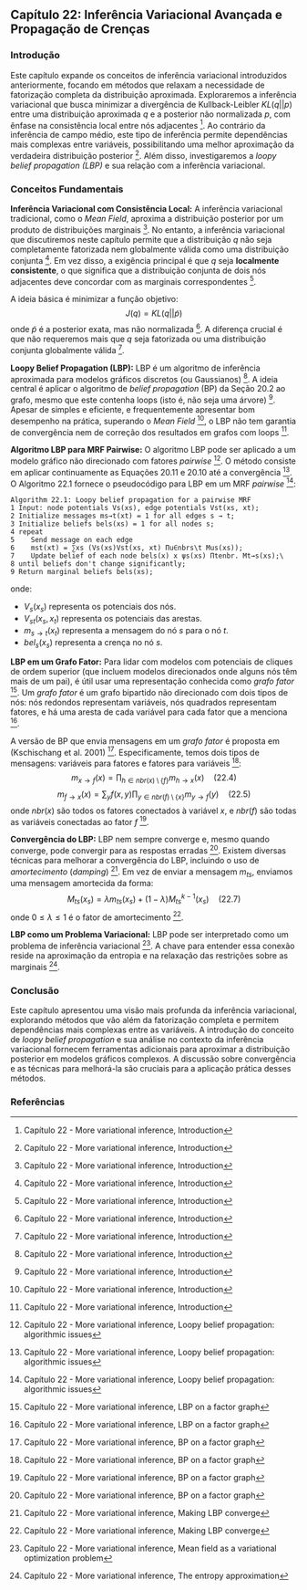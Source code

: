 ## Capítulo 22: Inferência Variacional Avançada e Propagação de Crenças

### Introdução

Este capítulo expande os conceitos de inferência variacional introduzidos anteriormente, focando em métodos que relaxam a necessidade de fatorização completa da distribuição aproximada. Exploraremos a inferência variacional que busca minimizar a divergência de Kullback-Leibler $KL(q||p)$ entre uma distribuição aproximada $q$ e a posterior não normalizada $p$, com ênfase na consistência local entre nós adjacentes [^1]. Ao contrário da inferência de campo médio, este tipo de inferência permite dependências mais complexas entre variáveis, possibilitando uma melhor aproximação da verdadeira distribuição posterior [^1]. Além disso, investigaremos a *loopy belief propagation (LBP)* e sua relação com a inferência variacional.

### Conceitos Fundamentais

**Inferência Variacional com Consistência Local:** A inferência variacional tradicional, como o *Mean Field*, aproxima a distribuição posterior por um produto de distribuições marginais [^1]. No entanto, a inferência variacional que discutiremos neste capítulo permite que a distribuição $q$ não seja completamente fatorizada nem globalmente válida como uma distribuição conjunta [^1]. Em vez disso, a exigência principal é que $q$ seja **localmente consistente**, o que significa que a distribuição conjunta de dois nós adjacentes deve concordar com as marginais correspondentes [^1].

A ideia básica é minimizar a função objetivo:
$$J(q) = KL(q || \tilde{p})$$
onde $\tilde{p}$ é a posterior exata, mas não normalizada [^1]. A diferença crucial é que não requeremos mais que $q$ seja fatorizada ou uma distribuição conjunta globalmente válida [^1].

**Loopy Belief Propagation (LBP):** LBP é um algoritmo de inferência aproximada para modelos gráficos discretos (ou Gaussianos) [^1]. A ideia central é aplicar o algoritmo de *belief propagation* (BP) da Seção 20.2 ao grafo, mesmo que este contenha loops (isto é, não seja uma árvore) [^1]. Apesar de simples e eficiente, e frequentemente apresentar bom desempenho na prática, superando o *Mean Field* [^1], o LBP não tem garantia de convergência nem de correção dos resultados em grafos com loops [^1].

**Algoritmo LBP para MRF Pairwise:** O algoritmo LBP pode ser aplicado a um modelo gráfico não direcionado com fatores *pairwise* [^2]. O método consiste em aplicar continuamente as Equações 20.11 e 20.10 até a convergência [^2]. O Algoritmo 22.1 fornece o pseudocódigo para LBP em um MRF *pairwise* [^2]:

```
Algorithm 22.1: Loopy belief propagation for a pairwise MRF
1 Input: node potentials Vs(xs), edge potentials Vst(xs, xt);
2 Initialize messages ms→t(xt) = 1 for all edges s → t;
3 Initialize beliefs bels(xs) = 1 for all nodes s;
4 repeat
5    Send message on each edge
6    mst(xt) = ∑xs (Vs(xs)Vst(xs, xt) Пu∈nbrs\t Mus(xs));
7    Update belief of each node bels(x) x ψs(xs) Пtenbr. Mt→s(xs);\
8 until beliefs don't change significantly;
9 Return marginal beliefs bels(xs);
```
onde:
*   $V_s(x_s)$ representa os potenciais dos nós.
*   $V_{st}(x_s, x_t)$ representa os potenciais das arestas.
*   $m_{s \rightarrow t}(x_t)$ representa a mensagem do nó $s$ para o nó $t$.
*   $bel_s(x_s)$ representa a crença no nó $s$.

**LBP em um Grafo Fator:** Para lidar com modelos com potenciais de cliques de ordem superior (que incluem modelos direcionados onde alguns nós têm mais de um pai), é útil usar uma representação conhecida como *grafo fator* [^3]. Um *grafo fator* é um grafo bipartido não direcionado com dois tipos de nós: nós redondos representam variáveis, nós quadrados representam fatores, e há uma aresta de cada variável para cada fator que a menciona [^3].

A versão de BP que envia mensagens em um *grafo fator* é proposta em (Kschischang et al. 2001) [^5]. Especificamente, temos dois tipos de mensagens: variáveis para fatores e fatores para variáveis [^5]:
$$m_{x \rightarrow f}(x) = \prod_{h \in nbr(x) \setminus \{f\}} m_{h \rightarrow x}(x) \quad (22.4)$$
$$m_{f \rightarrow x}(x) = \sum_{y} f(x,y) \prod_{y \in nbr(f) \setminus \{x\}} m_{y \rightarrow f}(y) \quad (22.5)$$
onde $nbr(x)$ são todos os fatores conectados à variável $x$, e $nbr(f)$ são todas as variáveis conectadas ao fator $f$ [^5].

**Convergência do LBP:** LBP nem sempre converge e, mesmo quando converge, pode convergir para as respostas erradas [^5]. Existem diversas técnicas para melhorar a convergência do LBP, incluindo o uso de *amortecimento* (*damping*) [^7]. Em vez de enviar a mensagem $m_{ts}$, enviamos uma mensagem amortecida da forma:
$$M_{ts}(x_s) = \lambda m_{ts}(x_s) + (1 - \lambda) M_{ts}^{k-1}(x_s) \quad (22.7)$$
onde $0 \leq \lambda \leq 1$ é o fator de amortecimento [^7].

**LBP como um Problema Variacional:** LBP pode ser interpretado como um problema de inferência variacional [^13]. A chave para entender essa conexão reside na aproximação da entropia e na relaxação das restrições sobre as marginais [^15].

### Conclusão

Este capítulo apresentou uma visão mais profunda da inferência variacional, explorando métodos que vão além da fatorização completa e permitem dependências mais complexas entre as variáveis. A introdução do conceito de *loopy belief propagation* e sua análise no contexto da inferência variacional fornecem ferramentas adicionais para aproximar a distribuição posterior em modelos gráficos complexos. A discussão sobre convergência e as técnicas para melhorá-la são cruciais para a aplicação prática desses métodos.

### Referências

[^1]: Capítulo 22 - More variational inference, Introduction
[^2]: Capítulo 22 - More variational inference, Loopy belief propagation: algorithmic issues
[^3]: Capítulo 22 - More variational inference, LBP on a factor graph
[^5]: Capítulo 22 - More variational inference, BP on a factor graph
[^7]: Capítulo 22 - More variational inference, Making LBP converge
[^13]: Capítulo 22 - More variational inference, Mean field as a variational optimization problem
[^15]: Capítulo 22 - More variational inference, The entropy approximation
<!-- END -->